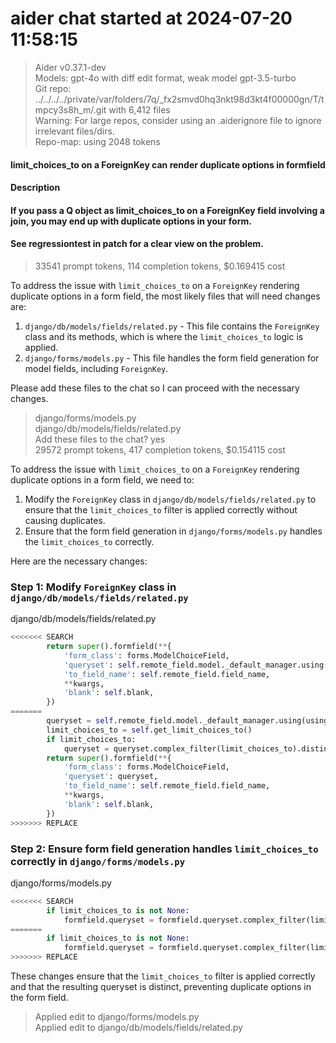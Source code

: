 
# aider chat started at 2024-07-20 11:58:15

> Aider v0.37.1-dev  
> Models: gpt-4o with diff edit format, weak model gpt-3.5-turbo  
> Git repo: ../../../../private/var/folders/7q/_fx2smvd0hq3nkt98d3kt4f00000gn/T/tmpcy3s8h_m/.git with 6,412 files  
> Warning: For large repos, consider using an .aiderignore file to ignore irrelevant files/dirs.  
> Repo-map: using 2048 tokens  

#### limit_choices_to on a ForeignKey can render duplicate options in formfield  
#### Description  
#### 	  
#### If you pass a Q object as limit_choices_to on a ForeignKey field involving a join, you may end up with duplicate options in your form.  
#### See regressiontest in patch for a clear view on the problem.  
> 33541 prompt tokens, 114 completion tokens, $0.169415 cost  

To address the issue with `limit_choices_to` on a `ForeignKey` rendering duplicate options in a form field, the most likely files that will need changes are:

1. `django/db/models/fields/related.py` - This file contains the `ForeignKey` class and its methods, which is where the `limit_choices_to` logic is applied.
2. `django/forms/models.py` - This file handles the form field generation for model fields, including `ForeignKey`.

Please add these files to the chat so I can proceed with the necessary changes.

> django/forms/models.py  
> django/db/models/fields/related.py  
> Add these files to the chat? yes  
> 29572 prompt tokens, 417 completion tokens, $0.154115 cost  

To address the issue with `limit_choices_to` on a `ForeignKey` rendering duplicate options in a form field, we need to:

1. Modify the `ForeignKey` class in `django/db/models/fields/related.py` to ensure that the `limit_choices_to` filter is applied correctly without causing duplicates.
2. Ensure that the form field generation in `django/forms/models.py` handles the `limit_choices_to` correctly.

Here are the necessary changes:

### Step 1: Modify `ForeignKey` class in `django/db/models/fields/related.py`

django/db/models/fields/related.py
```python
<<<<<<< SEARCH
        return super().formfield(**{
            'form_class': forms.ModelChoiceField,
            'queryset': self.remote_field.model._default_manager.using(using),
            'to_field_name': self.remote_field.field_name,
            **kwargs,
            'blank': self.blank,
        })
=======
        queryset = self.remote_field.model._default_manager.using(using)
        limit_choices_to = self.get_limit_choices_to()
        if limit_choices_to:
            queryset = queryset.complex_filter(limit_choices_to).distinct()
        return super().formfield(**{
            'form_class': forms.ModelChoiceField,
            'queryset': queryset,
            'to_field_name': self.remote_field.field_name,
            **kwargs,
            'blank': self.blank,
        })
>>>>>>> REPLACE
```

### Step 2: Ensure form field generation handles `limit_choices_to` correctly in `django/forms/models.py`

django/forms/models.py
```python
<<<<<<< SEARCH
        if limit_choices_to is not None:
            formfield.queryset = formfield.queryset.complex_filter(limit_choices_to)
=======
        if limit_choices_to is not None:
            formfield.queryset = formfield.queryset.complex_filter(limit_choices_to).distinct()
>>>>>>> REPLACE
```

These changes ensure that the `limit_choices_to` filter is applied correctly and that the resulting queryset is distinct, preventing duplicate options in the form field.

> Applied edit to django/forms/models.py  
> Applied edit to django/db/models/fields/related.py  
